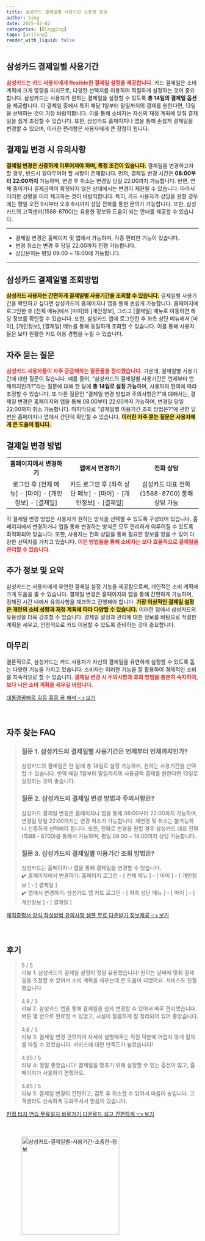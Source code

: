 ```yaml
---
title: 삼성카드 결제일별 사용기간 소중한 정보
author: bing
date: 2025-02-02
categories: [Blogging]
tags: [writing]
render_with_liquid: false
---
```



<h2 id='삼성카드_결제일별_사용기간'>삼성카드 결제일별 사용기간</h2>

<p><b><span style="color: #ee2323;">삼성카드는 카드 사용자에게 flexible한 결제일 설정을 제공합니다.</span></b> 카드 결제일은 소비 계획에 크게 영향을 미치므로, 다양한 선택지를 이용하여 적절하게 설정하는 것이 중요합니다. 삼성카드는 사용자가 원하는 결제일을 설정할 수 있도록 <b>총 14일의 결제일 옵션</b>을 제공합니다. 이 결제일 중에서 특히 매달 1일부터 말일까지의 결제를 원한다면, 13일을 선택하는 것이 가장 바람직합니다. 이를 통해 소비자는 자신의 재정 계획에 맞춰 결제일을 쉽게 조정할 수 있습니다. 또한, 삼성카드 홈페이지나 앱을 통해 손쉽게 결제일을 변경할 수 있으며, 이러한 편리함은 사용자에게 큰 장점이 됩니다.</p>

<h2 id='결제일_변경_시_유의사항'>결제일 변경 시 유의사항</h2>

<p><b><span style="background-color: #ffe066;">결제일 변경은 신중하게 이루어져야 하며, 특정 조건이 있습니다.</span></b> 결제일을 변경하고자 할 경우, 반드시 알아두어야 할 사항이 존재합니다. 먼저, 결제일 변경 시간은 <b>08:00부터 22:00까지</b> 가능하며, 변경 후 취소는 변경일 당일 22:00까지 가능합니다. 반면, 연체 중이거나 결제금액이 확정되지 않은 상태에서는 변경이 제한될 수 있습니다. 따라서 이러한 상황을 미리 체크하는 것이 바람직합니다. 특히, 카드 사용자가 상담을 원할 경우에는 평일 오전 9시부터 오후 6시까지 상담 전화를 통한 문의가 가능합니다. 또한, 삼성카드의 고객센터(1588-8700)는 유용한 정보와 도움이 되는 안내를 제공할 수 있습니다.</p>

<hr />

<ul>
    <li>결제일 변경은 홈페이지 및 앱에서 가능하며, 각종 편리한 기능이 있습니다.</li>
    <li>변경 취소는 변경 후 당일 22:00까지 진행 가능합니다.</li>
    <li>상담문의는 평일 09:00 ~ 18:00에 가능합니다.</li>
</ul>

<hr />

<h2 id='삼성카드_결제일별_조회방법'>삼성카드 결제일별 조회방법</h2>

<p><b><span style="background-color: #ffe066;">삼성카드 사용자는 간편하게 결제일별 사용기간을 조회할 수 있습니다.</span></b> 결제일별 사용기간을 확인하고 싶다면 삼성카드의 홈페이지나 앱을 통해 손쉽게 가능합니다. 홈페이지에 로그인한 후 [전체 메뉴]에서 [마이]와 [개인정보], 그리고 [결제일] 메뉴로 이동하면 해당 정보를 확인할 수 있습니다. 또한, 삼성카드 앱에 로그인한 후 좌측 상단 메뉴에서 [마이], [개인정보], [결제일] 메뉴를 통해 동일하게 조회할 수 있습니다. 이를 통해 사용자들은 보다 원활한 카드 이용 경험을 누릴 수 있습니다.</p>

<h2 id='자주_묻는_질문'>자주 묻는 질문</h2>

<p><b><span style="color: #ee2323;">삼성카드 사용자들이 자주 궁금해하는 질문들을 정리했습니다.</span></b> 가운데, 결제일별 사용기간에 대한 질문이 많습니다. 예를 들어, “삼성카드의 결제일별 사용기간은 언제부터 언제까지인가?”라는 질문에 대해 한 달에 <b>총 14일로 설정 가능</b>하며, 사용자의 편의에 따라 조정할 수 있습니다. 또 다른 질문인 “결제일 변경 방법과 주의사항은?”에 대해서는, 결제일 변경은 홈페이지와 앱을 통해 08:00부터 22:00까지 가능하며, 변경일 당일 22:00까지 취소 가능합니다. 마지막으로 “결제일별 이용기간 조회 방법은?”에 관한 답변은 홈페이지나 앱에서 간단히 확인할 수 있습니다. <b><span style="background-color: #ffe066;">이러한 자주 묻는 질문은 사용자에게 큰 도움이 됩니다.</span></b></p>

<h2 id='결제일_변경_방법'>결제일 변경 방법</h2>

<table>
    <tr>
        <td style="text-align: center; height: 17px;"><b>홈페이지에서 변경하기</b></td>
        <td style="text-align: center; height: 17px;"><b>앱에서 변경하기</b></td>
        <td style="text-align: center; height: 17px;"><b>전화 상담</b></td>
    </tr>
    <tr>
        <td style="text-align: center; height: 17px;">로그인 후 [전체 메뉴] - [마이] - [개인정보] - [결제일]</td>
        <td style="text-align: center; height: 17px;">카드 로그인 후 [좌측 상단 메뉴] - [마이] - [개인정보] - [결제일]</td>
        <td style="text-align: center; height: 17px;">삼성카드 대표 전화 (1588-8700) 통해 상담 가능</td>
    </tr>
</table>

<p>각 결제일 변경 방법은 사용자가 원하는 방식을 선택할 수 있도록 구성되어 있습니다. 홈페이지에서 변경하거나 앱을 통해 변경하는 방식은 모두 편리하게 이루어질 수 있도록 최적화되어 있습니다. 또한, 사용자는 전화 상담을 통해 필요한 정보를 얻을 수 있어 다양한 선택지를 가지고 있습니다. <b><span style="color: #ee2323;">이런 방법들을 통해 소비자는 보다 효율적으로 결제일을 관리할 수 있습니다.</span></b></p>

<h2 id='추가_정보_및_요약'>추가 정보 및 요약</h2>

<p>삼성카드는 사용자에게 유연한 결제일 설정 기능을 제공함으로써, 개인적인 소비 계획에 크게 도움을 줄 수 있습니다. 결제일 변경은 홈페이지와 앱을 통해 간편하게 가능하며, 정해진 시간 내에서 유의사항을 체크하고 진행해야 합니다. <b><span style="background-color: #ffe066;">가장 이상적인 결제일 설정은 개인의 소비 성향과 재정 계획에 따라 다양할 수 있습니다.</span></b> 이러한 점에서 삼성카드의 유용성을 더욱 강조할 수 있습니다. 결제일 설정과 관리에 대한 정보를 바탕으로 적절한 계획을 세우고, 안정적으로 카드 이용할 수 있도록 준비하는 것이 중요합니다.</p>

<h2 id='마무리'>마무리</h2>

<p>결론적으로, 삼성카드는 카드 사용자가 자신의 결제일을 유연하게 설정할 수 있도록 돕는 다양한 기능을 가지고 있습니다. 소비자는 이러한 기능을 잘 활용하여 경제적인 소비를 지속적으로 할 수 있습니다. <b><span style="color: #ee2323;">결제일 변경 시 주의사항과 조회 방법을 충분히 숙지하여, 보다 나은 소비 계획을 세우길 바랍니다.</span></b></p>


<p><a class="click-button" title="대통령꿈해몽 길몽 흉몽 꿈 해석" href="https://afficreate.github.io/posts/%EB%8C%80%ED%86%B5%EB%A0%B9%EA%BF%88%ED%95%B4%EB%AA%BD-%EA%B8%B8%EB%AA%BD-%ED%9D%89%EB%AA%BD-%EA%BF%88-%ED%95%B4%EC%84%9D/" rel="dofollow">대통령꿈해몽 길몽 흉몽 꿈 해석 👈 보기</a></p><br>
<h2 id='자주_찾는_FAQ'>자주 찾는 FAQ</h2>
<div itemscope="" itemtype="https://schema.org/FAQPage"> 
<blockquote> 
<div itemscope="" itemprop="mainEntity" itemtype="https://schema.org/Question"> 
<h3 itemprop="name">질문 1. 삼성카드의 결제일별 사용기간은 언제부터 언제까지인가?</h3> 
<div itemscope="" itemprop="acceptedAnswer" itemtype="https://schema.org/Answer"> 
<span itemprop="text"> 
<p>삼성카드의 결제일은 한 달에 총 14일로 설정 가능하며, 원하는 사용기간을 선택할 수 있습니다. 만약 매달 1일부터 말일까지의 사용금액 결제를 원한다면 13일로 설정하는 것이 좋습니다.</p> 
</span> 
</div> 
</div> 

<div itemscope="" itemprop="mainEntity" itemtype="https://schema.org/Question"> 
<h3 itemprop="name">질문 2. 삼성카드의 결제일 변경 방법과 주의사항은?</h3> 
<div itemscope="" itemprop="acceptedAnswer" itemtype="https://schema.org/Answer"> 
<span itemprop="text"> 
<p>삼성카드 결제일 변경은 홈페이지나 앱을 통해 08:00부터 22:00까지 가능하며, 변경일 당일 22:00까지는 변경 취소가 가능합니다. 재변경 및 취소는 불가능하니 신중하게 선택해야 합니다. 또한, 전화로 변경을 원할 경우 삼성카드 대표 전화 (1588 - 8700)를 통해서 가능하며, 평일 09:00 ~ 18:00까지 상담 가능합니다.</p> 
</span> 
</div> 
</div> 

<div itemscope="" itemprop="mainEntity" itemtype="https://schema.org/Question"> 
<h3 itemprop="name">질문 3. 삼성카드의 결제일별 이용기간 조회 방법은?</h3> 
<div itemscope="" itemprop="acceptedAnswer" itemtype="https://schema.org/Answer"> 
<span itemprop="text"> 
<p>삼성카드는 홈페이지나 앱을 통해 결제일을 변경할 수 있습니다. <br>✔️ 홈페이지에서 변경하기: 홈페이지 로그인 - [ 전체 메뉴 ] - [ 마이 ] - [ 개인정보 ] - [ 결제일 ] <br>✔️ 앱에서 변경하기: 삼성카드 앱 카드 로그인 - [ 좌측 상단 메뉴 ] - [ 마이 ] - [ 개인정보 ] - [ 결제일 ]</p> 
</span> 
</div> 
</div> 
</blockquote> 
</div>
<p><a class="click-button" title="재직증명서 양식 작성방법 유의사항 샘플 무료 다운받기 정보제공" href="https://afficreate.github.io/posts/%EC%9E%AC%EC%A7%81%EC%A6%9D%EB%AA%85%EC%84%9C-%EC%96%91%EC%8B%9D-%EC%9E%91%EC%84%B1%EB%B0%A9%EB%B2%95-%EC%9C%A0%EC%9D%98%EC%82%AC%ED%95%AD-%EC%83%98%ED%94%8C-%EB%AC%B4%EB%A3%8C-%EB%8B%A4%EC%9A%B4%EB%B0%9B%EA%B8%B0-%EC%A0%95%EB%B3%B4%EC%A0%9C%EA%B3%B5/" rel="dofollow">재직증명서 양식 작성방법 유의사항 샘플 무료 다운받기 정보제공 👈 보기</a></p><br>
<h2 id='후기'>후기</h2>
<div itemscope itemtype="https://schema.org/Product">
  <blockquote>
  <div itemprop="review" itemscope itemtype="https://schema.org/Review">
      <div itemprop="reviewRating" itemscope itemtype="https://schema.org/Rating"> <span itemprop="ratingValue">5</span> / <span itemprop="bestRating">5</span> </div>
      <span itemprop="reviewBody">리뷰 1: 삼성카드의 결제일 설정이 정말 유용했습니다! 원하는 날짜에 맞춰 결제일을 조정할 수 있어서 소비 계획을 세우는데 큰 도움이 되었어요. 서비스도 친절했습니다.</span>
  </div>
  <br>
  <div itemprop="review" itemscope itemtype="https://schema.org/Review">
      <div itemprop="reviewRating" itemscope itemtype="https://schema.org/Rating"> <span itemprop="ratingValue">4.9</span> / <span itemprop="bestRating">5</span> </div>
      <span itemprop="reviewBody">리뷰 2: 삼성카드 앱을 통해 결제일을 쉽게 변경할 수 있어서 매우 편리했습니다. 버튼 몇 번으로 완료할 수 있었고, 시설이 깔끔하게 잘 정리되어 있어 좋았습니다.</span>
  </div>
  <br>
  <div itemprop="review" itemscope itemtype="https://schema.org/Review">
      <div itemprop="reviewRating" itemscope itemtype="https://schema.org/Rating"> <span itemprop="ratingValue">4.8</span> / <span itemprop="bestRating">5</span> </div>
      <span itemprop="reviewBody">리뷰 3: 결제일 변경 관련하여 자세히 설명해주는 직원 덕분에 어렵지 않게 절차를 마칠 수 있었습니다. 서비스에 대한 만족도가 높았습니다!</span>
  </div>
  <br>
  <div itemprop="review" itemscope itemtype="https://schema.org/Review">
      <div itemprop="reviewRating" itemscope itemtype="https://schema.org/Rating"> <span itemprop="ratingValue">4.95</span> / <span itemprop="bestRating">5</span> </div>
      <span itemprop="reviewBody">리뷰 4: 정말 좋았습니다! 결제일을 맞추기 위해 설정할 수 있는 옵션이 많고, 홈페이지가 사용하기 편했어요.</span>
  </div>
  <br>
  <div itemprop="review" itemscope itemtype="https://schema.org/Review">
      <div itemprop="reviewRating" itemscope itemtype="https://schema.org/Rating"> <span itemprop="ratingValue">4.85</span> / <span itemprop="bestRating">5</span> </div>
      <span itemprop="reviewBody">리뷰 5: 결제일 변경이 간편하고, 검토 후 취소할 수 있어서 마음이 놓입니다. 고객센터도 신속하게 도와주셔서 믿음이 갔습니다.</span>
  </div>
  </blockquote>
</div>
<p><a class="click-button" title="한컴 타자 연습 무료설치 바로가기 다운로드 쉽고 간편하게" href="https://afficreate.github.io/posts/%ED%95%9C%EC%BB%B4-%ED%83%80%EC%9E%90-%EC%97%B0%EC%8A%B5-%EB%AC%B4%EB%A3%8C%EC%84%A4%EC%B9%98-%EB%B0%94%EB%A1%9C%EA%B0%80%EA%B8%B0-%EB%8B%A4%EC%9A%B4%EB%A1%9C%EB%93%9C-%EC%89%BD%EA%B3%A0-%EA%B0%84%ED%8E%B8%ED%95%98%EA%B2%8C/" rel="dofollow">한컴 타자 연습 무료설치 바로가기 다운로드 쉽고 간편하게 👈 보기</a></p><br>
<figure class="image"><img src="https://afficreate.github.io/assets/img/thumbnail/삼성카드-결제일별-사용기간-소중한-정보.webp" alt="삼성카드-결제일별-사용기간-소중한-정보" width="256" height="256"></figure>